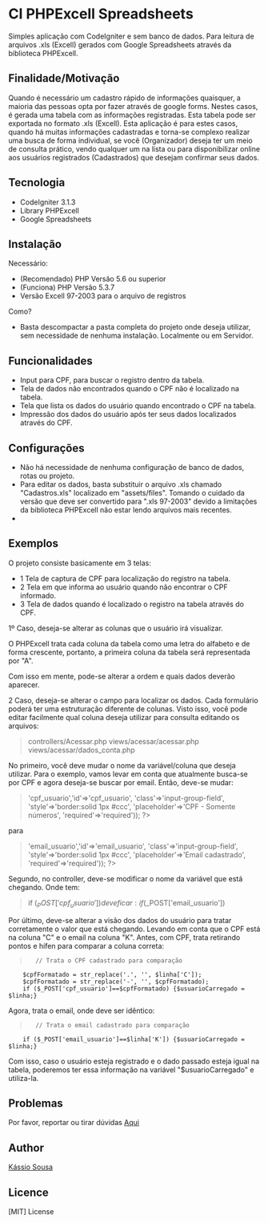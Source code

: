 # CI PHPExcell Spreadsheets
Simples aplicação com CodeIgniter e sem banco de dados. Para leitura de arquivos .xls (Excell) gerados com Google Spreadsheets através da biblioteca PHPExcell.

## Finalidade/Motivação
Quando é necessário um cadastro rápido de informações quaisquer, a maioria das pessoas opta por fazer através de google forms. Nestes casos, é gerada uma tabela com as informações registradas. Esta tabela pode ser exportada no formato .xls (Excell). 
Esta aplicação é para estes casos, quando há muitas informações cadastradas e torna-se complexo realizar uma busca de forma individual, se você (Organizador) deseja ter um meio de consulta prático, vendo qualquer um na lista ou para disponibilizar online aos usuários registrados (Cadastrados) que desejam confirmar seus dados.

## Tecnologia
- CodeIgniter 3.1.3
- Library PHPExcell
- Google Spreadsheets

## Instalação
Necessário:
- (Recomendado) PHP Versão 5.6 ou superior 
- (Funciona) PHP Versão 5.3.7 
- Versão Excell 97-2003 para o arquivo de registros

Como?
- Basta descompactar a pasta completa do projeto onde deseja utilizar, sem necessidade de nenhuma instalação. Localmente ou em Servidor.
 
## Funcionalidades
- Input para CPF, para buscar o registro dentro da tabela.
- Tela de dados não encontrados quando o CPF não é localizado na tabela.
- Tela que lista os dados do usuário quando encontrado o CPF na tabela.
- Impressão dos dados do usuário após ter seus dados localizados através do CPF.

## Configurações
- Não há necessidade de nenhuma configuração de banco de dados, rotas ou projeto.
- Para editar os dados, basta substituir o arquivo .xls chamado "Cadastros.xls" localizado em "assets/files". Tomando o cuidado da versão que deve ser convertido para ".xls 97-2003" devido a limitações da biblioteca PHPExcell não estar lendo arquivos mais recentes.
- 

## Exemplos

O projeto consiste basicamente em 3 telas:
- 1 Tela de captura de CPF para localização do registro na tabela.
- 2 Tela em que informa ao usuário quando não encontrar o CPF informado.
- 3 Tela de dados quando é localizado o registro na tabela através do CPF.

1º Caso, deseja-se alterar as colunas que o usuário irá visualizar.

O PHPExcell trata cada coluna da tabela como uma letra do alfabeto e de forma crescente, portanto, a primeira coluna da tabela será representada por "A".
> <?= $usuarioCarregado['A'];?>
Com isso em mente, pode-se alterar a ordem e quais dados deverão aparecer.

2 Caso, deseja-se alterar o campo para localizar os dados.
Cada formulário poderá ter uma estruturação diferente de colunas. Visto isso, você pode editar facilmente qual coluna deseja utilizar para consulta editando os arquivos:
> controllers/Acessar.php
> views/acessar/acessar.php 
> views/acessar/dados_conta.php 

No primeiro, você deve mudar o nome da variável/coluna que deseja utilizar. Para o exemplo, vamos levar em conta que atualmente busca-se por CPF e agora deseja-se buscar por email. Então, deve-se mudar:
> <?php echo form_input(array('name'=>'cpf_usuario','id'=>'cpf_usuario', 'class'=>'input-group-field', 'style'=>'border:solid 1px #ccc', 'placeholder'=>'CPF - Somente números', 'required'=>'required')); ?>
para
>  <?php echo form_input(array('name'=>'email_usuario','id'=>'email_usuario', 'class'=>'input-group-field', 'style'=>'border:solid 1px #ccc', 'placeholder'=>'Email cadastrado', 'required'=>'required')); ?>

Segundo, no controller, deve-se modificar o nome da variável que está chegando.
Onde tem:
> if ($_POST['cpf_usuario'])
deve ficar:
> if ($_POST['email_usuario'])

Por último, deve-se alterar a visão dos dados do usuário para tratar corretamente o valor que está chegando. Levando em conta que o CPF está na coluna "C" e o email na coluna "K".
Antes, com CPF, trata retirando pontos e hífen para comparar a coluna correta:
> 		// Trata o CPF cadastrado para comparação
		$cpfFormatado = str_replace('.', '', $linha['C']);
		$cpfFormatado = str_replace('-', '', $cpfFormatado);
		if ($_POST['cpf_usuario']==$cpfFormatado) {$usuarioCarregado = $linha;}
Agora, trata o email, onde deve ser idêntico:
> 		// Trata o email cadastrado para comparação
		if ($_POST['email_usuario']==$linha['K']) {$usuarioCarregado = $linha;}

Com isso, caso o usuário esteja registrado e o dado passado esteja igual na tabela, poderemos ter essa informação na variável "$usuarioCarregado" e utiliza-la.

## Problemas
Por favor, reportar ou tirar dúvidas [Aqui](https://github.com/kassiosousa/phpexcell-spreadsheets/issues/)

## Author
[Kássio Sousa](https://kassiosousa.com.br)

## Licence
[MIT] License